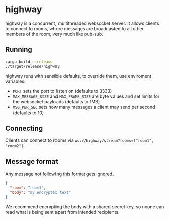 # highway

highway is a concurrent, multithreaded websocket server. It allows clients to connect to rooms, where messages are broadcasted to all other members of the room, very much like pub-sub.

## Running

```sh
cargo build --release
./target/release/highway
```

highway runs with sensible defaults, to override them, use enviroment variables:

- `PORT` sets the port to listen on (defaults to 3333)
- `MAX_MESSAGE_SIZE` and `MAX_FRAME_SIZE` are byte values and set limits for the websocket payloads (defaults to 1MB)
- `MSG_PER_SEC` sets how many messages a client may send per second (defaults to 10)

## Connecting

Clients can connect to rooms via `ws://highway/stream?rooms=["room1", "room2"]`.

## Message format

Any message not following this format gets ignored.

```json
{
  "room": "room1",
  "body": "my encrypted text"
}
```

We recommend encrypting the body with a shared secret key, so noone can read what is being sent apart from intended recipients.
